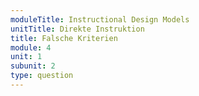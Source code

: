 ```yaml
---
moduleTitle: Instructional Design Models
unitTitle: Direkte Instruktion
title: Falsche Kriterien
module: 4
unit: 1
subunit: 2
type: question
---
```


<multiplechoice id="5"></multiplechoice>